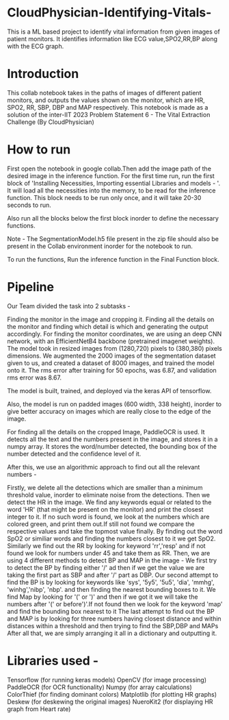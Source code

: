 # CloudPhysician-Identifying-Vitals-
This is a ML based project to identify vital information from given images of patient monitors. It identifies information like ECG value,SPO2,RR,BP along with the ECG graph.  

# Introduction
This collab notebook takes in the paths of images of different patient monitors, and outputs the values shown on the monitor, which are HR, SPO2, RR, SBP, DBP and MAP respectively. This notebook is made as a solution of the inter-IIT 2023 Problem Statement 6 - The Vital Extraction Challenge (By CloudPhysician)

# How to run
First open the notebook in google collab.Then add the image path of the desired image in the inference function.
For the first time run, run the first block of 'Installing Necessities, Importing essential Libraries and models - '. It will load all the necessities into the memory, to be read for the inference function. This block needs to be run only once, and it will take 20-30 seconds to run.

Also run all the blocks below the first block inorder to define the necessary functions.

Note - The SegmentationModel.h5 file present in the zip file should also be present in the Collab environment inorder for the notebook to run.

To run the functions, Run the inference function in the Final Function block.

# Pipeline
Our Team divided the task into 2 subtasks -

Finding the monitor in the image and cropping it.
Finding all the details on the monitor and finding which detail is which and generating the output accordingly.
For finding the monitor coordinates, we are using an deep CNN network, with an EfficientNetB4 backbone (pretrained imagenet weights). The model took in resized images from (1280,720) pixels to (380,380) pixels dimensions. We augmented the 2000 images of the segmentation dataset given to us, and created a dataset of 8000 images, and trained the model onto it. The rms error after training for 50 epochs, was 6.87, and validation rms error was 8.67.

The model is built, trained, and deployed via the keras API of tensorflow.

Also, the model is run on padded images (600 width, 338 height), inorder to give better accuracy on images which are really close to the edge of the image.


For finding all the details on the cropped Image, PaddleOCR is used. It detects all the text and the numbers present in the image, and stores it in a numpy array. It stores the word/number detected, the bounding box of the number detected and the confidence level of it.


After this, we use an algorithmic approach to find out all the relevant numbers -

Firstly, we delete all the detections which are smaller than a minimum threshold value, inorder to eliminate noise from the detections.
Then we detect the HR in the image. We find any keywords equal or related to the word 'HR' (that might be present on the monitor) and print the closest integer to it. If no such word is found, we look at the numbers which are colored green, and print them out.If still not found we compare the respective values and take the topmost value finally.
By finding out the word SpO2 or similiar words and finding the numbers closest to it we get SpO2.
Similarly we find out the RR by looking for keyword 'rr','resp' and if not found we look for numbers under 45 and take them as RR.
Then, we are using 4 different methods to detect BP and MAP in the image -
We first try to detect the BP by finding either '/' ad then if we get the value we are taking the first part as SBP and after '/' part as DBP.
Our second attempt to find the BP is by looking for keywords like 'sys', '5y5', '5u5', 'dia', 'mmhg', 'winhg','nibp', 'nbp'. and then finding the nearest bounding boxes to it.
We find Map by looking for '(' or ')' and then if we got it we will take the numbers after '(' or before')'.If not found then we look for the keyword 'map' and find the bounding box nearest to it
The last attempt to find out the BP and MAP is by looking for three numbers having closest distance and within distances within a threshold and then trying to find the SBP,DBP and MAPs
After all that, we are simply arranging it all in a dictionary and outputting it.

# Libraries used -
Tensorflow (for running keras models)
OpenCV (for image processing)
PaddleOCR (for OCR functionality)
Numpy (for array calculations)
ColorThief (for finding dominant colors)
Matplotlib (for plotting HR graphs)
Deskew (for deskewing the original images)
NueroKit2 (for displaying HR graph from Heart rate)
